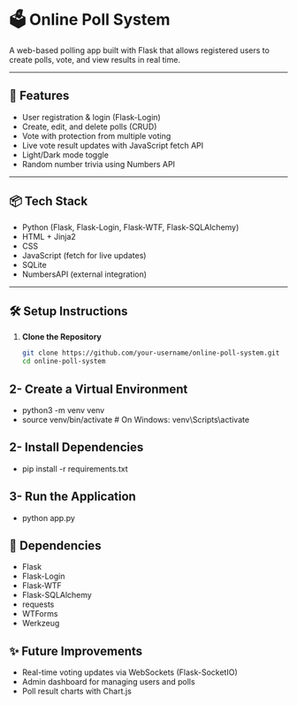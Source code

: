 # 🗳️ Online Poll System

A web-based polling app built with Flask that allows registered users to create polls, vote, and view results in real time.

---

## 🚀 Features

- User registration & login (Flask-Login)
- Create, edit, and delete polls (CRUD)
- Vote with protection from multiple voting
- Live vote result updates with JavaScript fetch API
- Light/Dark mode toggle
- Random number trivia using Numbers API

---

## 📦 Tech Stack

- Python (Flask, Flask-Login, Flask-WTF, Flask-SQLAlchemy)
- HTML + Jinja2
- CSS
- JavaScript (fetch for live updates)
- SQLite
- NumbersAPI (external integration)



---

## 🛠️ Setup Instructions

1. **Clone the Repository**
   ```bash
   git clone https://github.com/your-username/online-poll-system.git
   cd online-poll-system
   
2- Create a Virtual Environment
-
- python3 -m venv venv
- source venv/bin/activate    # On Windows: venv\Scripts\activate

2- Install Dependencies
-
- pip install -r requirements.txt

3- Run the Application
-
- python app.py

🔌 Dependencies
-
- Flask
- Flask-Login
- Flask-WTF
- Flask-SQLAlchemy
- requests
- WTForms
- Werkzeug

✨ Future Improvements
- 
- Real-time voting updates via WebSockets (Flask-SocketIO)
- Admin dashboard for managing users and polls
- Poll result charts with Chart.js


